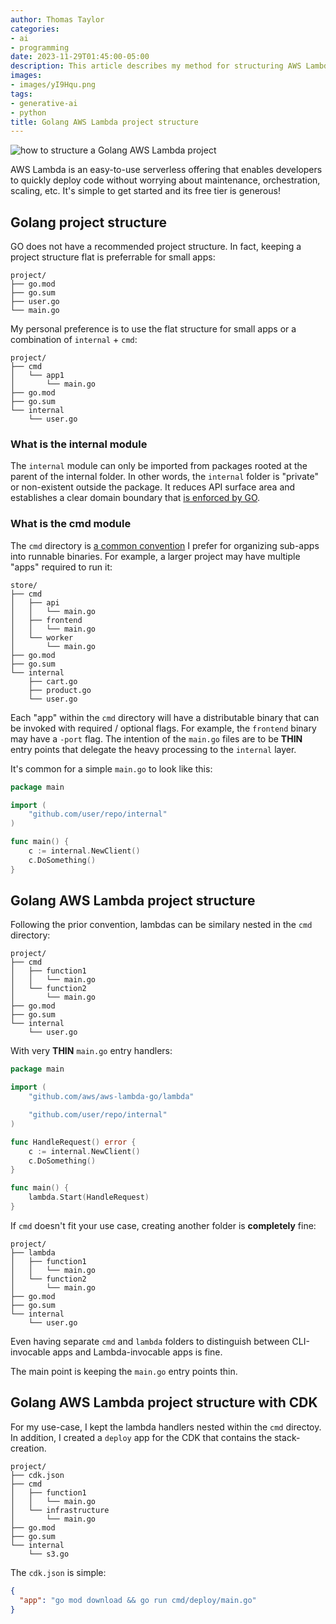 ```yaml
---
author: Thomas Taylor
categories:
- ai
- programming
date: 2023-11-29T01:45:00-05:00
description: This article describes my method for structuring AWS Lambda projects with GO
images:
- images/yI9Hqu.png
tags:
- generative-ai
- python 
title: Golang AWS Lambda project structure
---
```


![how to structure a Golang AWS Lambda project](images/yI9Hqu.png)

AWS Lambda is an easy-to-use serverless offering that enables developers to quickly deploy code without worrying about maintenance, orchestration, scaling, etc. It's simple to get started and its free tier is generous!

## Golang project structure

GO does not have a recommended project structure. In fact, keeping a project structure flat is preferrable for small apps:

```text
project/
├── go.mod
├── go.sum
├── user.go
└── main.go
```

My personal preference is to use the flat structure for small apps or a combination of `internal` + `cmd`:

```text
project/
├── cmd
│   └── app1
│       └── main.go
├── go.mod
├── go.sum
└── internal
    └── user.go
```

### What is the internal module

The `internal` module can only be imported from packages rooted at the parent of the internal folder. In other words, the `internal` folder is "private" or non-existent outside the package. It reduces API surface area and establishes a clear domain boundary that [is enforced by GO][1].

### What is the cmd module

The `cmd` directory is [a common convention][2] I prefer for organizing sub-apps into runnable binaries. For example, a larger project may have multiple "apps" required to run it:

```text
store/
├── cmd
│   ├── api
│   │   └── main.go
│   ├── frontend
│   │   └── main.go
│   └── worker
│       └── main.go
├── go.mod
├── go.sum
└── internal
    ├── cart.go
    ├── product.go
    └── user.go
```

Each "app" within the `cmd` directory will have a distributable binary that can be invoked with required / optional flags. For example, the `frontend` binary may have a `-port` flag. The intention of the `main.go` files are to be **THIN** entry points that delegate the heavy processing to the `internal` layer.

It's common for a simple `main.go` to look like this:

```go
package main

import (
    "github.com/user/repo/internal"
)

func main() {
    c := internal.NewClient()
    c.DoSomething()
}
```


## Golang AWS Lambda project structure

Following the prior convention, lambdas can be similary nested in the `cmd` directory:

```text
project/
├── cmd
│   ├── function1
│   │   └── main.go
│   └── function2
│       └── main.go
├── go.mod
├── go.sum
└── internal
    └── user.go
```

With very **THIN** `main.go` entry handlers:

```go
package main

import (
    "github.com/aws/aws-lambda-go/lambda"

    "github.com/user/repo/internal"
)

func HandleRequest() error {
    c := internal.NewClient()
    c.DoSomething()
}

func main() {
    lambda.Start(HandleRequest)
}
```

If `cmd` doesn't fit your use case, creating another folder is __completely__ fine:

```text
project/
├── lambda 
│   ├── function1
│   │   └── main.go
│   └── function2
│       └── main.go
├── go.mod
├── go.sum
└── internal
    └── user.go
```

Even having separate `cmd` and `lambda` folders to distinguish between CLI-invocable apps and Lambda-invocable apps is fine.

The main point is keeping the `main.go` entry points thin.

## Golang AWS Lambda project structure with CDK

For my use-case, I kept the lambda handlers nested within the `cmd` directoy. In addition, I created a `deploy` app for the CDK that contains the stack-creation.

```text
project/
├── cdk.json
├── cmd
│   ├── function1
│   │   └── main.go
│   └── infrastructure
│       └── main.go
├── go.mod
├── go.sum
└── internal
    └── s3.go
```

The `cdk.json` is simple:

```json
{
  "app": "go mod download && go run cmd/deploy/main.go"
}
```

[1]: https://go.dev/doc/go1.4#internalpackages
[2]: https://github.com/golang-standards/project-layout#cmd
